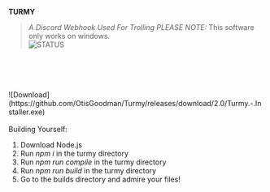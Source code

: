  **TURMY**
> _A Discord Webhook Used For Trolling_
*PLEASE NOTE:* This software only works on windows.<br>
![STATUS](https://img.shields.io/endpoint.svg?label=Project%20Status%3A&logo=github&style=popout-square&url=https://raw.githubusercontent.com/OtisGoodman/Badge-Controller/master/Turmy.json)
<br>
<br>
<br>
<br>
![Download](https://github.com/OtisGoodman/Turmy/releases/download/2.0/Turmy.-.Installer.exe)
<br>
<br>
Building Yourself:

1. Download Node.js
2. Run *npm i*  in the turmy directory
3. Run *npm run compile*  in the turmy directory
4. Run *npm run build*  in the turmy directory
5. Go to the builds directory and admire your files!
